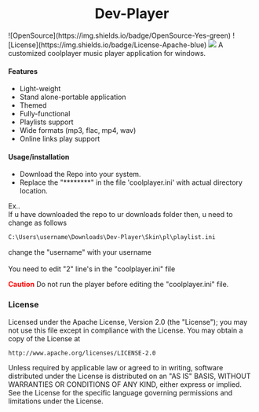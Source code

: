 <h1 align="center"> Dev-Player </h1>
![OpenSource](https://img.shields.io/badge/OpenSource-Yes-green)
![License](https://img.shields.io/badge/License-Apache-blue)
<img src="https://img.shields.io/github/issues/devallabharath/Dev-Player?style=plastic"/>
A customized coolplayer music player application for windows.


#### Features
* Light-weight
* Stand alone-portable application
* Themed
* Fully-functional
* Playlists support
* Wide formats (mp3, flac, mp4, wav)
* Online links play support


#### Usage/installation
+ Download the Repo into your system.
+ Replace the "********" in the file 'coolplayer.ini' with actual directory location.

Ex.. <br>
If u have downloaded the repo to ur downloads folder then, u need to change as follows
<br>
```sh
C:\Users\username\Downloads\Dev-Player\Skin\pl\playlist.ini
```
change the "username" with your username <br><br>
You need to edit "2" line's in the "coolplayer.ini" file

<b style='color:red'>Caution</b>
Do not run the player before editing the "coolplayer.ini" file.

### License
Licensed under the Apache License, Version 2.0 (the "License");
you may not use this file except in compliance with the License.
You may obtain a copy of the License at

    http://www.apache.org/licenses/LICENSE-2.0

Unless required by applicable law or agreed to in writing, software
distributed under the License is distributed on an "AS IS" BASIS,
WITHOUT WARRANTIES OR CONDITIONS OF ANY KIND, either express or implied.
See the License for the specific language governing permissions and
limitations under the License.
